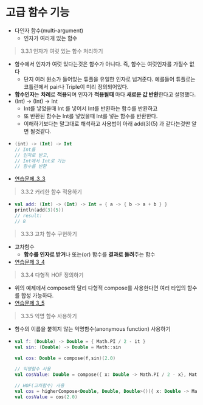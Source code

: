 고급 함수 기능
===
* 다인자 함수(multi-argument)
  * 인자가 여러개 있는 함수
  
> 3.3.1 인자가 여럿 있는 함수 처리하기
* 함수에서 인자가 여럿 있다는것은 함수가 아니다. 즉, 함수는 여럿인자를 가질수 없다
  * 단지 여러 원소가 들어있는 튜플을 유일한 인자로 넘겨준다. 예를들어 튜플로는 코틀린에서 pair나 Triple이 미리 정의되어있다.
* **함수인자**는 **차례**로 **적용**되며 인자가 **적용될때** 마다 **새로운 값 반환**한다고 설명했다.
* (Int) -> (Int) -> Int
  * Int를 넣었을때 Int 를 넣어서 Int를 반환하는 함수를 반환하고
  * 또 반환된 함수는 Int를 넣었을때 Int를  넣는 함수를 반환한다.
  * 이해하기보다는 말그대로 해석하고 사용법이 아래 add(3)(5) 과 같다는것만 알면 될것같다.
* ```kotlin
  (int) -> (Int) -> Int 
  // Int를
  // 인자로 받고, 
  // Int에서 Int로 가는
  // 함수를 반환
* [연습문제_3_3](https://github.com/sdk0213/Knowledge-Storage/blob/master/kotlin/kotlin%20with%20safe%20Programming/exam/exam_3_3.md)

> 3.3.2 커리한 함수 적용하기
* ```kotlin
  val add: (Int) -> (Int) -> Int = { a -> { b -> a + b } }
  println(add(3)(5))
  // result:
  // 8
  
  
> 3.3.3 고차 함수 구현하기
* 고차함수
  * **함수를 인자로 받거**나 또는(or) 함수를 **결과로 돌려**주는 함수
* [연습문제 3_4](https://github.com/sdk0213/Knowledge-Storage/blob/master/kotlin/kotlin%20with%20safe%20Programming/exam/exam_3_4.md)

> 3.3.4 다형적 HOF 정의하기
* 위의 예제에서 compose와 달리 다형적 compose를 사용한다면 여러 타입의 함수를 합성 가능하다.
* [연습문제 3_5]()

> 3.3.5 익명 함수 사용하기
* 함수의 이름을 붙히지 않는 익명함수(anonymous function) 사용하기
* ```kotlin
  val f: (Double) -> Double = { Math.PI / 2 - it }
  val sin: (Double) -> Double = Math::sin

  val cos: Double = compose(f,sin)(2.0)

  // 익명함수 사용
  val cosValue: Double = compose({ x: Double -> Math.PI / 2 - x}, Math::sin)(2.0)

  // HOF(고차함수) 사용
  val cos = higherCompose<Double, Double, Double>()({ x: Double -> Math.PI / 2 - x })(Math::sin)
  val cosValue = cos(2.0)
